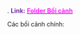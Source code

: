 .
<span style="font-weight:bold; color:rgb(112, 48, 160)">Link:</span> [<span style="font-weight:bold; color:rgb(251, 31, 255)">Folder Bối cảnh</span>](file:///D:%5CPROJECTS%5CChicken%5C1.Project%20Setup%5C5.Art%20Design%5CBackground%5CBối%20cảnh%20chính)

Các bối cảnh chính: